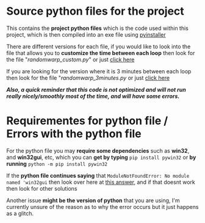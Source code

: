 # Source python files for the project

This contains the **project python files** which is the code used within this project, which is then compiled into an exe file using [pyinstaller](https://pyinstaller.org/en/stable/)

There are different versions for each file, if you would like to look into the file that allows you to **customize the time between each loop** then look for the file "*randomwarp_custom.py*" or just [click here](https://github.com/sipbuu/minecraft-infinite-dimensions/blob/main/python/randomwarp_custom.py)

If you are looking for the version where it is 3 minutes between each loop then look for the file "*randomwarp_3minutes.py* or just [click here](https://github.com/sipbuu/minecraft-infinite-dimensions/blob/main/python/randomwarp_3minutes.py)

***Also, a quick reminder that this code is not optimized and will not run really nicely/smoothly most of the time, and will have some errors.***

# Requirementes for python file / Errors with the python file

For the python file you may **require some dependencies** such as **win32**, and **win32gui**, etc, which you can **get by typing** `pip install pywin32` or **by running** `python -m pip install pywin32`

If the **python file continues saying** that ``ModuleNotFoundError: No module named 'win32gui`` then look over here at [this answer](https://stackoverflow.com/a/72091179), and if that doesnt work then look for other solutions

Another issue **might be the version of python** that you are using, I'm currently unsure of the reason as to why the error occurs but it just happens as a glitch.
